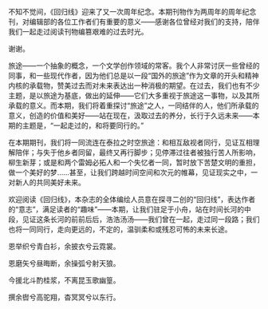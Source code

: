 不知不觉间，《回归线》迎来了又一次周年纪念。本期刊物作为两周年的周年纪念刊，对编辑部的各位工作者们有重要的意义——感谢各位曾经对我们的支持，陪伴我们一起走过阅读刊物编篡艰难的过去时光。

谢谢。

旅途——一个抽象的概念，一个文学创作领域的常客。我个人非常讨厌一些曾经的同事，和一些现代作者，因为他们总是以一段“国外的旅途”作为文章的开头和精神内核的承载物，赞美过去而对未来表达出一种消极的期望。在过去，我们也有不少主题，是以旅途为基底，做出的延伸——它们大多重视于旅途这一事物，以及其所承载的意义。而本期，我们将着重探讨“旅途”之人，一同结伴的人，他们所承载的意义，创造的价值和美好——站在现在，汲取过去的养分，长行于久远未来——本期的主题是，“一起走过的，和将要同行的。”

在本期期刊，我们将一同流连在泰拉之时空旅途：和相互敌视者同行，见证互相理解陪伴；与失于他乡者同留，最终又再行脚步；见停滞过往者被独行苦人所影响，柳生新芽；或是和两个雷姆必拓人和一个失忆者一同，暂时放下苦楚文明的重担，做一个美好的梦……甚至，让我们跨越时间空间和次元的帷幕，见证现实之中，一对新人的共同美好未来。

欢迎阅读《回归线》，本杂志的全体编绘人员意在探寻二创的“回归线”，表达作者的“意志”，满足读者的“趣味”——本期，让我们驻足于小舟，站在时间长河的中段，见证这条长河的前前后后，浩浩汤汤——我们曾在一起，走过同一段路；我们也将一同同行，走向更远的，不定的，温驯柔和或残忍可怖的未来长途。

恩举织兮青白衫，余披衣兮云霓裳。

恩磨矢兮昼晦断，余操弧兮射天狼。

今援北斗酌桂浆，不离昆玉歌幽篁。

撰余辔兮高驼翔，杳冥冥兮以东行。<eod />